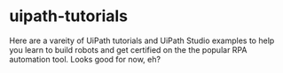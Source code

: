 # uipath-tutorials
Here are a vareity of UiPath tutorials and UiPath Studio examples to help you learn to build robots and get certified on the the popular RPA automation tool.
Looks good for now, eh?
